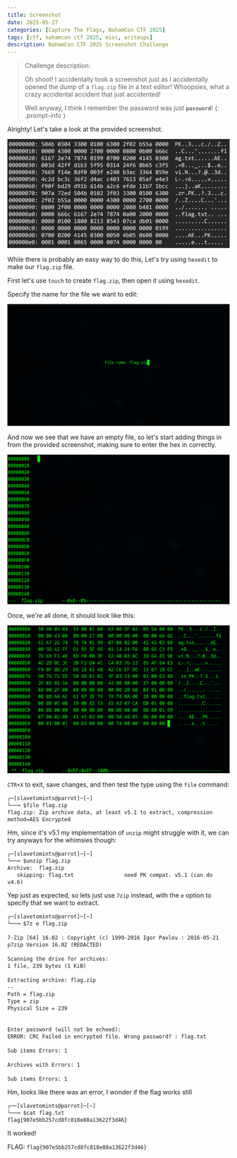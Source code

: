 ```yaml
---
title: Screenshot
date: 2025-05-27
categories: [Capture The Flags, NahamCon CTF 2025]
tags: [ctf, nahamcon ctf 2025, misc, writeups]
description: NahamCon CTF 2025 Screenshot Challenge
---
```



> Challenge description:
> 
> Oh shoot! I accidentally took a screenshot just as I accidentally opened the dump of a `flag.zip` file in a text editor! Whoopsies, what a crazy accidental accident that just accidented!  
>   
> Well anyway, I think I remember the password was just **`password`**!
{: .prompt-info }

Alrighty! Let's take a look at the provided screenshot.

![Screenshot.png](/assets/img/nahamcon-ctf-2025/screenshot/Screenshot.png)

While there is probably an easy way to do this, Let's try using `hexedit` to make our `flag.zip` file.

First let's use `touch` to create `flag.zip`, then open it using `hexedit`.

Specify the name for the file we want to edit:

![hexedit](/assets/img/nahamcon-ctf-2025/screenshot/image0.png)

And now we see that we have an empty file, so let's start adding things in from the provided screenshot, making sure to enter the hex in correctly.

![hexedit](/assets/img/nahamcon-ctf-2025/screenshot/image1.png)

Once, we're all done, it should look like this:

![hexedit](/assets/img/nahamcon-ctf-2025/screenshot/image2.png)

`CTR+X` to exit, save changes, and then test the type using the `file` command:

```terminal
┌─[slavetomints@parrot]─[~]
└──╼ $file flag.zip
flag.zip: Zip archive data, at least v5.1 to extract, compression method=AES Encrypted
```

Hm, since it's v5.1 my implementation of `unzip` might struggle with it, we can try anyways for the whimsies though:

```terminal
┌─[slavetomints@parrot]─[~]
└──╼ $unzip flag.zip 
Archive:  flag.zip
   skipping: flag.txt                need PK compat. v5.1 (can do v4.6)
```

Yep just as expected, so lets just use `7zip` instead, with the `e` option to specify that we want to extract.

```terminal
┌─[slavetomints@parrot]─[~]
└──╼ $7z e flag.zip 

7-Zip [64] 16.02 : Copyright (c) 1999-2016 Igor Pavlov : 2016-05-21
p7zip Version 16.02 (REDACTED)

Scanning the drive for archives:
1 file, 239 bytes (1 KiB)

Extracting archive: flag.zip
--
Path = flag.zip
Type = zip
Physical Size = 239

    
Enter password (will not be echoed):
ERROR: CRC Failed in encrypted file. Wrong password? : flag.txt
               
Sub items Errors: 1

Archives with Errors: 1

Sub items Errors: 1
```
Hm, looks like there was an error, I wonder if the flag works still

```terminal
┌──[slavetomints@parrot]─[~]
└──╼ $cat flag.txt
flag{907e5bb257cd8fc818e88a13622f3d46}
```

It worked!

FLAG: `flag{907e5bb257cd8fc818e88a13622f3d46}`
